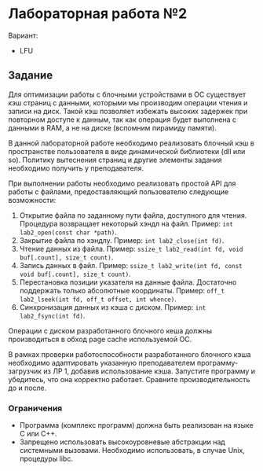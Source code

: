 # Лабораторная работа №2

Вариант: 

* LFU

## Задание

Для оптимизации работы с блочными устройствами в ОС существует кэш страниц с данными, которыми мы производим операции чтения и записи на диск. Такой кэш позволяет избежать высоких задержек при повторном доступе к данным, так как операция будет выполнена с данными в RAM, а не на диске (вспомним пирамиду памяти).

В данной лабораторной работе необходимо реализовать блочный кэш в пространстве пользователя в виде динамической библиотеки (dll или so). Политику вытеснения страниц и другие элементы задания необходимо получить у преподавателя.

При выполнении работы необходимо реализовать простой API для работы с файлами, предоставляющий пользователю следующие возможности:

1. Открытие файла по заданному пути файла, доступного для чтения. Процедура возвращает некоторый хэндл на файл. Пример:
`int lab2_open(const char *path)`.
2. Закрытие файла по хэндлу. Пример:
`int lab2_close(int fd)`.
3. Чтение данных из файла. Пример:
`ssize_t lab2_read(int fd, void buf[.count], size_t count)`.
4. Запись данных в файл. Пример:
`ssize_t lab2_write(int fd, const void buf[.count], size_t count)`.
5. Перестановка позиции указателя на данные файла. Достаточно поддержать только абсолютные координаты. Пример:
`off_t lab2_lseek(int fd, off_t offset, int whence)`.
6. Синхронизация данных из кэша с диском. Пример:
`int lab2_fsync(int fd)`.

Операции с диском разработанного блочного кеша должны производиться в обход page cache используемой ОС.

В рамках проверки работоспособности разработанного блочного кэша необходимо адаптировать указанную преподавателем программу-загрузчик из ЛР 1, добавив использование кэша. Запустите программу и убедитесь, что она корректно работает. Сравните производительность до и после.

### Ограничения
* Программа (комплекс программ) должна быть реализован на языке C или C++.
* Запрещено использовать высокоуровневые абстракции над системными вызовами. Необходимо использовать, в случае Unix, процедуры libc.

